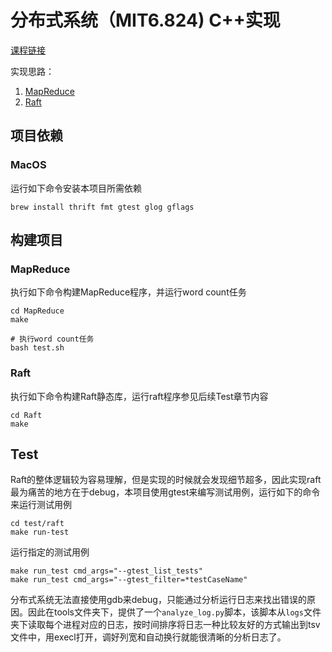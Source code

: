 # 分布式系统（MIT6.824) C++实现

[课程链接](https://pdos.csail.mit.edu/6.824/schedule.html)

实现思路：

1. [MapReduce](https://github.com/rainboat2/MIT6.824-Cplusplus/blob/main/MapReduce.md)
2. [Raft](https://github.com/rainboat2/MIT6.824-Cplusplus/blob/main/Raft.md)

## 项目依赖

### MacOS

运行如下命令安装本项目所需依赖

```shell
brew install thrift fmt gtest glog gflags
```

## 构建项目

### MapReduce

执行如下命令构建MapReduce程序，并运行word count任务
```shell
cd MapReduce
make

# 执行word count任务
bash test.sh
```

### Raft

执行如下命令构建Raft静态库，运行raft程序参见后续Test章节内容
```shell
cd Raft
make
```

## Test

Raft的整体逻辑较为容易理解，但是实现的时候就会发现细节超多，因此实现raft最为痛苦的地方在于debug，本项目使用gtest来编写测试用例，运行如下的命令来运行测试用例
```shell
cd test/raft
make run-test
```

运行指定的测试用例

```shell
make run_test cmd_args="--gtest_list_tests"
make run_test cmd_args="--gtest_filter=*testCaseName"
```

分布式系统无法直接使用gdb来debug，只能通过分析运行日志来找出错误的原因。因此在tools文件夹下，提供了一个`analyze_log.py`脚本，该脚本从`logs`文件夹下读取每个进程对应的日志，按时间排序将日志一种比较友好的方式输出到tsv文件中，用execl打开，调好列宽和自动换行就能很清晰的分析日志了。